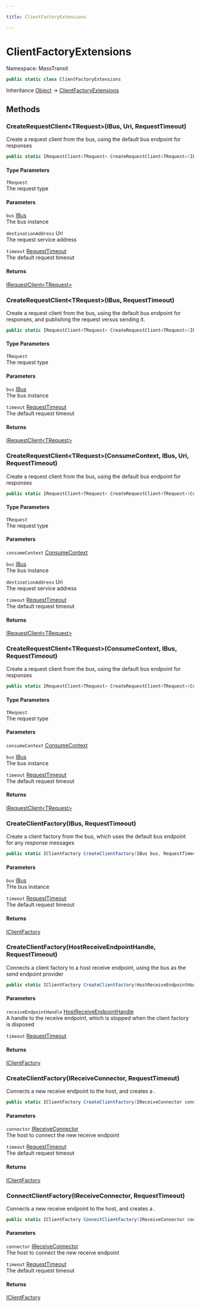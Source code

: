 ```yaml
---

title: ClientFactoryExtensions

---
```


# ClientFactoryExtensions

Namespace: MassTransit

```csharp
public static class ClientFactoryExtensions
```

Inheritance [Object](https://learn.microsoft.com/en-us/dotnet/api/system.object) → [ClientFactoryExtensions](../masstransit/clientfactoryextensions)

## Methods

### **CreateRequestClient\<TRequest\>(IBus, Uri, RequestTimeout)**

Create a request client from the bus, using the default bus endpoint for responses

```csharp
public static IRequestClient<TRequest> CreateRequestClient<TRequest>(IBus bus, Uri destinationAddress, RequestTimeout timeout)
```

#### Type Parameters

`TRequest`<br/>
The request type

#### Parameters

`bus` [IBus](../../masstransit-abstractions/masstransit/ibus)<br/>
The bus instance

`destinationAddress` Uri<br/>
The request service address

`timeout` [RequestTimeout](../../masstransit-abstractions/masstransit/requesttimeout)<br/>
The default request timeout

#### Returns

[IRequestClient\<TRequest\>](../../masstransit-abstractions/masstransit/irequestclient-1)<br/>

### **CreateRequestClient\<TRequest\>(IBus, RequestTimeout)**

Create a request client from the bus, using the default bus endpoint for responses, and publishing the request versus sending it.

```csharp
public static IRequestClient<TRequest> CreateRequestClient<TRequest>(IBus bus, RequestTimeout timeout)
```

#### Type Parameters

`TRequest`<br/>
The request type

#### Parameters

`bus` [IBus](../../masstransit-abstractions/masstransit/ibus)<br/>
The bus instance

`timeout` [RequestTimeout](../../masstransit-abstractions/masstransit/requesttimeout)<br/>
The default request timeout

#### Returns

[IRequestClient\<TRequest\>](../../masstransit-abstractions/masstransit/irequestclient-1)<br/>

### **CreateRequestClient\<TRequest\>(ConsumeContext, IBus, Uri, RequestTimeout)**

Create a request client from the bus, using the default bus endpoint for responses

```csharp
public static IRequestClient<TRequest> CreateRequestClient<TRequest>(ConsumeContext consumeContext, IBus bus, Uri destinationAddress, RequestTimeout timeout)
```

#### Type Parameters

`TRequest`<br/>
The request type

#### Parameters

`consumeContext` [ConsumeContext](../../masstransit-abstractions/masstransit/consumecontext)<br/>

`bus` [IBus](../../masstransit-abstractions/masstransit/ibus)<br/>
The bus instance

`destinationAddress` Uri<br/>
The request service address

`timeout` [RequestTimeout](../../masstransit-abstractions/masstransit/requesttimeout)<br/>
The default request timeout

#### Returns

[IRequestClient\<TRequest\>](../../masstransit-abstractions/masstransit/irequestclient-1)<br/>

### **CreateRequestClient\<TRequest\>(ConsumeContext, IBus, RequestTimeout)**

Create a request client from the bus, using the default bus endpoint for responses

```csharp
public static IRequestClient<TRequest> CreateRequestClient<TRequest>(ConsumeContext consumeContext, IBus bus, RequestTimeout timeout)
```

#### Type Parameters

`TRequest`<br/>
The request type

#### Parameters

`consumeContext` [ConsumeContext](../../masstransit-abstractions/masstransit/consumecontext)<br/>

`bus` [IBus](../../masstransit-abstractions/masstransit/ibus)<br/>
The bus instance

`timeout` [RequestTimeout](../../masstransit-abstractions/masstransit/requesttimeout)<br/>
The default request timeout

#### Returns

[IRequestClient\<TRequest\>](../../masstransit-abstractions/masstransit/irequestclient-1)<br/>

### **CreateClientFactory(IBus, RequestTimeout)**

Create a client factory from the bus, which uses the default bus endpoint for any response messages

```csharp
public static IClientFactory CreateClientFactory(IBus bus, RequestTimeout timeout)
```

#### Parameters

`bus` [IBus](../../masstransit-abstractions/masstransit/ibus)<br/>
THe bus instance

`timeout` [RequestTimeout](../../masstransit-abstractions/masstransit/requesttimeout)<br/>
The default request timeout

#### Returns

[IClientFactory](../../masstransit-abstractions/masstransit/iclientfactory)<br/>

### **CreateClientFactory(HostReceiveEndpointHandle, RequestTimeout)**

Connects a client factory to a host receive endpoint, using the bus as the send endpoint provider

```csharp
public static IClientFactory CreateClientFactory(HostReceiveEndpointHandle receiveEndpointHandle, RequestTimeout timeout)
```

#### Parameters

`receiveEndpointHandle` [HostReceiveEndpointHandle](../../masstransit-abstractions/masstransit/hostreceiveendpointhandle)<br/>
A handle to the receive endpoint, which is stopped when the client factory is disposed

`timeout` [RequestTimeout](../../masstransit-abstractions/masstransit/requesttimeout)<br/>

#### Returns

[IClientFactory](../../masstransit-abstractions/masstransit/iclientfactory)<br/>

### **CreateClientFactory(IReceiveConnector, RequestTimeout)**

Connects a new receive endpoint to the host, and creates a .

```csharp
public static IClientFactory CreateClientFactory(IReceiveConnector connector, RequestTimeout timeout)
```

#### Parameters

`connector` [IReceiveConnector](../../masstransit-abstractions/masstransit/ireceiveconnector)<br/>
The host to connect the new receive endpoint

`timeout` [RequestTimeout](../../masstransit-abstractions/masstransit/requesttimeout)<br/>
The default request timeout

#### Returns

[IClientFactory](../../masstransit-abstractions/masstransit/iclientfactory)<br/>

### **ConnectClientFactory(IReceiveConnector, RequestTimeout)**

Connects a new receive endpoint to the host, and creates a .

```csharp
public static IClientFactory ConnectClientFactory(IReceiveConnector connector, RequestTimeout timeout)
```

#### Parameters

`connector` [IReceiveConnector](../../masstransit-abstractions/masstransit/ireceiveconnector)<br/>
The host to connect the new receive endpoint

`timeout` [RequestTimeout](../../masstransit-abstractions/masstransit/requesttimeout)<br/>
The default request timeout

#### Returns

[IClientFactory](../../masstransit-abstractions/masstransit/iclientfactory)<br/>
